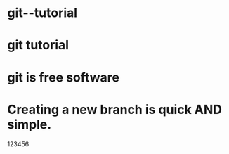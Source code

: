 # git--tutorial
# git tutorial
# git is free software
# Creating a new branch is quick AND simple.
123456